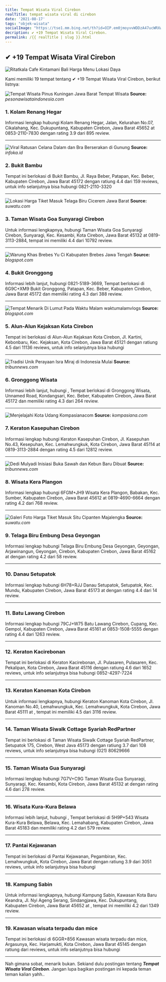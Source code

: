 ```yaml
---
title: Tempat Wisata Viral Cirebon
realTitle: tempat wisata viral di cirebon
date: '2021-08-17'
tags: "objek-wisata"
socialImage: "https://tse1.mm.bing.net/th?id=OIP.em0jmoyvvWDDzA47ucWRXwHaJQ&amp;pid=15.1"
decription: ✔ +19 Tempat Wisata Viral Cirebon.
permalink: /{{ realTitle | slug }}.html
---
```


## ✔ +19 Tempat Wisata Viral Cirebon

![Ritatkala Cafe Kintamani Bali Harga Menu Lokasi Daya ](https://suwatu.com/gambar/Ritatkala-Cafe-Kintamani-Bali.jpg)



Kami memiliki 19 tempat tentang ✔ +19 Tempat Wisata Viral Cirebon, berikut listnya:



![Tempat Wisata Pinus Kuningan Jawa Barat  Tempat Wisata ](https://tse4.mm.bing.net/th?id=OIP.Awx4uCYKvPAo4C9_YXl1_gHaJQ&amp;pid=15.1)
**Source:** _pesonawisataindonesia.com_


### 1. Kolam Renang Hegar



Informasi lengkap hubungi Kolam Renang Hegar, Jalan, Kelurahan No.07, Cikalahang, Kec. Dukupuntang, Kabupaten Cirebon, Jawa Barat 45652 at 0853-2110-7830 dengan rating 3.9 dari 895 review.

---


![Viral Ratusan Celana Dalam dan Bra Berserakan di Gunung ](https://tse3.mm.bing.net/th?id=OIP.xynvEkflBjxsm00xIPuw6wHaEc&amp;pid=15.1)
**Source:** _infoka.id_


### 2. Bukit Bambu



Tempat ini berlokasi di Bukit Bambu, Jl. Raya Beber, Patapan, Kec. Beber, Kabupaten Cirebon, Jawa Barat 45172 dengan ratiung 4.4 dari 159 reviews, untuk info selanjutnya bisa hubungi 0821-2110-3320

---


![Lokasi  Harga Tiket Masuk Telaga Biru Cicerem Jawa Barat ](https://tse4.mm.bing.net/th?id=OIP.pC1Na5PzueLNCjezBrwmSQHaJR&amp;pid=15.1)
**Source:** _suwatu.com_


### 3. Taman Wisata Goa Sunyaragi Cirebon



Untuk informasi lengkapnya, hubungi Taman Wisata Goa Sunyaragi Cirebon, Sunyaragi, Kec. Kesambi, Kota Cirebon, Jawa Barat 45132 at 0819-3113-2884, tempat ini memiliki 4.4 dari 10792 review.

---


![Warung Khas Brebes Yu Ci Kabupaten Brebes Jawa Tengah ](https://tse4.mm.bing.net/th?id=OIP.CqlFjPdXANoADOHsUCE81QHaFu&amp;pid=15.1)
**Source:** _blogspot.com_


### 4. Bukit Gronggong



Informasi lebih lanjut, hubungi 0821-5189-3669, Tempat berlokasi di 6G9C+XM9 Bukit Gronggong, Patapan, Kec. Beber, Kabupaten Cirebon, Jawa Barat 45172 dan memiliki rating 4.3 dari 388 review.

---


![Tempat Menarik Di Lumut Pada Waktu Malam  waktumalamvlogs](https://tse1.mm.bing.net/th?id=OIP.AAJAfmI4am-jSs7xQim9-gHaFk&amp;pid=15.1)
**Source:** _blogspot.com_


### 5. Alun-Alun Kejaksan Kota Cirebon



Tempat ini berlokasi di Alun-Alun Kejaksan Kota Cirebon, Jl. Kartini, Kebonbaru, Kec. Kejaksan, Kota Cirebon, Jawa Barat 45121 dengan ratiung 4.5 dari 11136 reviews, untuk info selanjutnya bisa hubungi 

---


![Tradisi Unik Perayaan Isra Miraj di Indonesia Mulai ](https://tse4.mm.bing.net/th?id=OIP.Xc-AEA66K65pDUVIjNcY0AHaEK&amp;pid=15.1)
**Source:** _tribunnews.com_


### 6. Gronggong Wisata



Informasi lebih lanjut, hubungi , Tempat berlokasi di Gronggong Wisata, Unnamed Road, Kondangsari, Kec. Beber, Kabupaten Cirebon, Jawa Barat 45172 dan memiliki rating 4.3 dari 264 review.

---


![Menjelajahi Kota Udang  Kompasianacom](https://tse2.mm.bing.net/th?id=OIP.Ms2CCbZjkhao-m_v-B4lPgHaFj&amp;pid=15.1)
**Source:** _kompasiana.com_


### 7. Keraton Kasepuhan Cirebon



Informasi lengkap hubungi Keraton Kasepuhan Cirebon, Jl. Kasepuhan No.43, Kesepuhan, Kec. Lemahwungkuk, Kota Cirebon, Jawa Barat 45114 at 0819-3113-2884 dengan rating 4.5 dari 12812 review.

---


![Dedi Mulyadi Inisiasi Buka Sawah dan Kebun Baru Dibuat ](https://tse2.mm.bing.net/th?id=OIP.2rUSkx8TIAlPAV1RpZAgTQHaEK&amp;pid=15.1)
**Source:** _tribunnews.com_


### 8. Wisata Kera Plangon



Informasi lengkap hubungi 6FGM+JH9 Wisata Kera Plangon, Babakan, Kec. Sumber, Kabupaten Cirebon, Jawa Barat 45612 at 0819-4690-6664 dengan rating 4.2 dari 768 review.

---


![Galeri Foto  Harga Tiket Masuk Situ Cipanten Majalengka ](https://tse4.mm.bing.net/th?id=OIP.DdbDnMr7ehkga-R67g95LwHaJQ&amp;pid=15.1)
**Source:** _suwatu.com_


### 9. Telaga Biru Embung Desa Geyongan



Informasi lengkap hubungi Telaga Biru Embung Desa Geyongan, Geyongan, Arjawinangun, Geyongan, Cirebon, Kabupaten Cirebon, Jawa Barat 45162 at  dengan rating 4.2 dari 58 review.

---


### 10. Danau Setupatok



Informasi lengkap hubungi 6H78+RJJ Danau Setupatok, Setupatok, Kec. Mundu, Kabupaten Cirebon, Jawa Barat 45173 at  dengan rating 4.4 dari 14 review.

---


### 11. Batu Lawang Cirebon



Informasi lengkap hubungi 79CJ+W75 Batu Lawang Cirebon, Cupang, Kec. Gempol, Kabupaten Cirebon, Jawa Barat 45161 at 0853-1508-5555 dengan rating 4.4 dari 1263 review.

---


### 12. Keraton Kacirebonan



Tempat ini berlokasi di Keraton Kacirebonan, Jl. Pulasaren, Pulasaren, Kec. Pekalipan, Kota Cirebon, Jawa Barat 45116 dengan ratiung 4.6 dari 1652 reviews, untuk info selanjutnya bisa hubungi 0852-4297-7224

---


### 13. Keraton Kanoman Kota Cirebon



Untuk informasi lengkapnya, hubungi Keraton Kanoman Kota Cirebon, Jl. Kanoman No.40, Lemahwungkuk, Kec. Lemahwungkuk, Kota Cirebon, Jawa Barat 45111 at , tempat ini memiliki 4.5 dari 3116 review.

---


### 14. Taman Wisata Siwalk Cottage Syariah RedPartner



Tempat ini berlokasi di Taman Wisata Siwalk Cottage Syariah RedPartner, Setupatok 175, Cirebon, West Java 45173 dengan ratiung 3.7 dari 108 reviews, untuk info selanjutnya bisa hubungi (021) 80629666

---


### 15. Taman Wisata Gua Sunyaragi



Informasi lengkap hubungi 7G7V+C9G Taman Wisata Gua Sunyaragi, Sunyaragi, Kec. Kesambi, Kota Cirebon, Jawa Barat 45132 at  dengan rating 4.6 dari 278 review.

---


### 16. Wisata Kura-Kura Belawa



Informasi lebih lanjut, hubungi , Tempat berlokasi di 5H9P+543 Wisata Kura-Kura Belawa, Belawa, Kec. Lemahabang, Kabupaten Cirebon, Jawa Barat 45183 dan memiliki rating 4.2 dari 579 review.

---


### 17. Pantai Kejawanan



Tempat ini berlokasi di Pantai Kejawanan, Pegambiran, Kec. Lemahwungkuk, Kota Cirebon, Jawa Barat dengan ratiung 3.9 dari 3051 reviews, untuk info selanjutnya bisa hubungi 

---


### 18. Kampung Sabin



Untuk informasi lengkapnya, hubungi Kampung Sabin, Kawasan Kota Baru Keandra, Jl. Nyi Ageng Serang, Sindangjawa, Kec. Dukupuntang, Kabupaten Cirebon, Jawa Barat 45652 at , tempat ini memiliki 4.2 dari 1349 review.

---


### 19. Kawasan wisata terpadu dan mice



Tempat ini berlokasi di 6GGR+856 Kawasan wisata terpadu dan mice, Argasunya, Kec. Harjamukti, Kota Cirebon, Jawa Barat 45145 dengan ratiung  dari  reviews, untuk info selanjutnya bisa hubungi 

---









Nah gimana sobat, menarik bukan. Sekiand dulu postingan tentang ***Tempat Wisata Viral Cirebon***. Jangan lupa bagikan postingan ini kepada teman teman kalian yahh..
